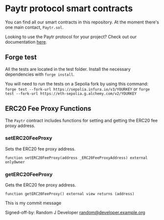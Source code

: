 # Paytr protocol smart contracts

You can find all our smart contracts in this repository.
At the moment there's one main contact, `Paytr.sol`.

Looking to use the Paytr protocol for your project? Check out our documentation [here](https://paytr.gitbook.io/product-docs/).

## Forge test

All the tests are located in the test folder.
Install the necessary dependencies with `forge install`.

You will need to run the tests on a Sepolia fork by using this command:
`forge test --fork-url https://sepolia.infura.io/v3/YOURKEY` or
`forge test --fork-url https://eth-sepolia.g.alchemy.com/v2/YOURKEY`

## ERC20 Fee Proxy Functions

The `Paytr` contract includes functions for setting and getting the ERC20 fee proxy address.

### setERC20FeeProxy

Sets the ERC20 fee proxy address.

```solidity
function setERC20FeeProxy(address _ERC20FeeProxyAddress) external onlyOwner
```

### getERC20FeeProxy

Gets the ERC20 fee proxy address.

```solidity
function getERC20FeeProxy() external view returns (address)
```

This is my commit message

Signed-off-by: Random J Developer <random@developer.example.org>
